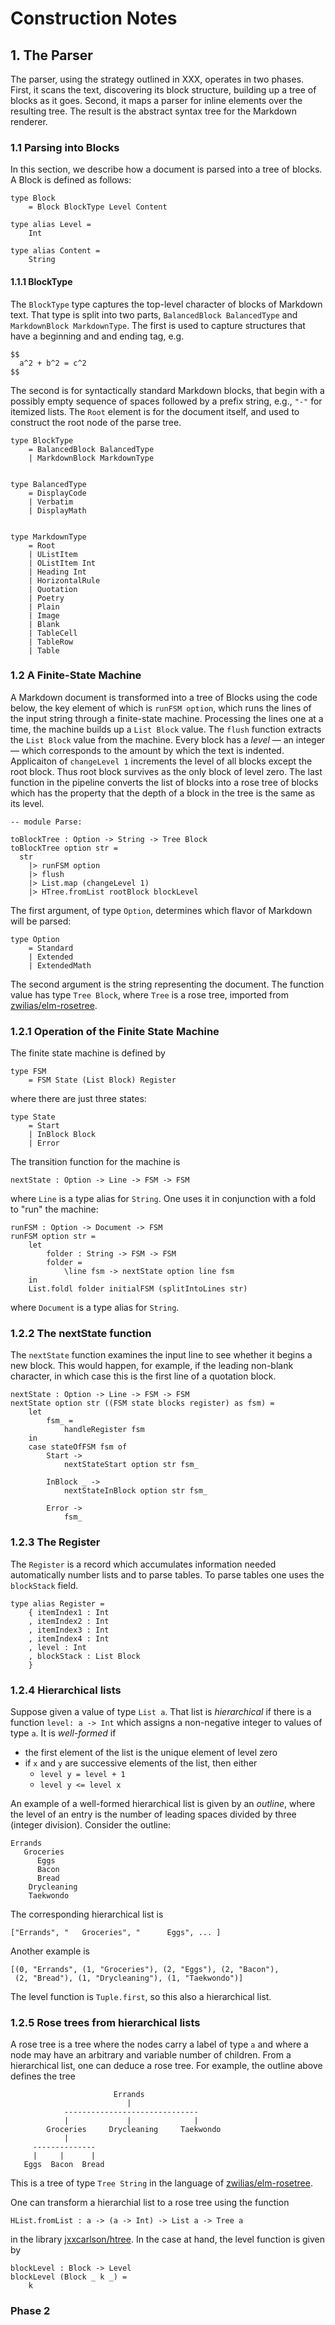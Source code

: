 # Construction Notes

## 1. The Parser 

The parser, using the strategy outlined in XXX, operates in two phases.  First, it scans the text, discovering its block structure, building up a tree of blocks as it goes.  Second, it maps a parser for inline elements over the resulting tree.  The result is the abstract syntax tree for the Markdown renderer.

### 1.1 Parsing into Blocks


In this section, we describe how a document is parsed into a tree of blocks.  A Block is defined as follows:

    type Block
        = Block BlockType Level Content

    type alias Level =
        Int

    type alias Content =
        String


#### 1.1.1 BlockType

The `BlockType` type captures the top-level character
of blocks of Markdown text.  That type is split into two parts, 
`BalancedBlock BalancedType` and `MarkdownBlock MarkdownType`.  The first is used to capture structures that have a beginning and and ending tag, e.g.

```
$$
  a^2 + b^2 = c^2
$$
```

The second is for syntactically standard Markdown blocks, that begin with a possibly empty sequence of spaces followed by a prefix string, e.g., `"-"` for itemized lists. The `Root` element is for the document itself, and used to construct the root node of the parse tree.


```
type BlockType
    = BalancedBlock BalancedType
    | MarkdownBlock MarkdownType


type BalancedType
    = DisplayCode
    | Verbatim
    | DisplayMath


type MarkdownType
    = Root
    | UListItem
    | OListItem Int
    | Heading Int
    | HorizontalRule
    | Quotation
    | Poetry
    | Plain
    | Image
    | Blank
    | TableCell
    | TableRow
    | Table
```

### 1.2 A Finite-State Machine


A Markdown document is transformed into a tree
of Blocks using the code below, the key element of which
is `runFSM option`, which runs the lines of the input string through a finite-state machine. Processing the lines one at a time, the machine builds up a `List Block` value. The `flush` function extracts the `List Block` value from the machine. Every block has a *level* — an integer — which corresponds to the amount by which the text is indented. Applicaiton of `changeLevel 1` increments the level of all blocks except the root block.  Thus root block survives as the only block of level zero. The last function in the pipeline converts the list of blocks into a rose tree of blocks which has the property that the depth of a block in the tree is the same as its level. 

    -- module Parse:
    
    toBlockTree : Option -> String -> Tree Block
    toBlockTree option str =
      str
        |> runFSM option
        |> flush
        |> List.map (changeLevel 1)
        |> HTree.fromList rootBlock blockLevel

The first argument, of type `Option`, determines which flavor of Markdown will be parsed:

```
type Option
    = Standard
    | Extended
    | ExtendedMath
```

The second argument is the string representing the document.  The function value has type `Tree Block`, where `Tree` is a rose tree, imported from [zwilias/elm-rosetree](https://package.elm-lang.org/packages/zwilias/elm-rosetree/latest/).  


### 1.2.1 Operation of the Finite State Machine

The finite state machine is defined by


    type FSM
        = FSM State (List Block) Register

where there are just three states:

    type State
        = Start
        | InBlock Block
        | Error

The transition function for the machine is

```
nextState : Option -> Line -> FSM -> FSM
```

where `Line` is a type alias for `String`. One uses it in conjunction with a fold to "run" the machine:

```
runFSM : Option -> Document -> FSM
runFSM option str =
    let
        folder : String -> FSM -> FSM
        folder =
            \line fsm -> nextState option line fsm
    in
    List.foldl folder initialFSM (splitIntoLines str)
```

where `Document` is a type alias for `String`.

### 1.2.2 The nextState function 

The `nextState` 
function examines the input line to see whether it begins a new block.  This would happen, for example, if the leading non-blank character, in which case this is the first line of a quotation block.

```
nextState : Option -> Line -> FSM -> FSM
nextState option str ((FSM state blocks register) as fsm) =
    let
        fsm_ =
            handleRegister fsm
    in
    case stateOfFSM fsm of
        Start ->
            nextStateStart option str fsm_

        InBlock _ ->
            nextStateInBlock option str fsm_

        Error ->
            fsm_

```

### 1.2.3 The Register 

The `Register` is a record which accumulates information needed 
automatically number lists and to parse tables.  To parse tables one uses the `blockStack` field.  

```
type alias Register =
    { itemIndex1 : Int
    , itemIndex2 : Int
    , itemIndex3 : Int
    , itemIndex4 : Int
    , level : Int
    , blockStack : List Block
    }
``` 

### 1.2.4 Hierarchical lists

Suppose given a value of type `List a`.  That list is *hierarchical* if there is a function `level: a -> Int` which assigns a non-negative integer to values of type `a`.  It is *well-formed* if 

- the first element of the list is the unique element of level zero
- if `x` and `y` are successive elements of the list, then either 
    - `level y = level + 1`
    - `level y <= level x`

An example of a well-formed hierarchical list is given by an *outline*, where the level of an entry is the number of leading spaces divided by three (integer division).  Consider the outline:
 
```
Errands
   Groceries
      Eggs
      Bacon
      Bread
    Drycleaning
    Taekwondo
```

The corresponding hierarchical list is

```
["Errands", "   Groceries", "      Eggs", ... ]
```

Another example is

```
[(0, "Errands", (1, "Groceries"), (2, "Eggs"), (2, "Bacon"),
 (2, "Bread"), (1, "Drycleaning"), (1, "Taekwondo")]
```

The level function is `Tuple.first`, so this also a hierarchical list.

### 1.2.5 Rose trees from hierarchical lists

A rose tree is a tree where the nodes carry a label of type `a` and where a node may have an arbitrary and variable number of children. 
From a hierarchical list, one can deduce a rose tree.  For example, the outline above defines the tree

```
                       Errands
                          |
            ------------------------------
            |             |              |
        Groceries     Drycleaning     Taekwondo
            |
     --------------
     |     |      |
   Eggs  Bacon  Bread
```

This is a tree of type `Tree String` in the language of [zwilias/elm-rosetree](https://package.elm-lang.org/packages/zwilias/elm-rosetree/latest/).

One can transform a hierarchial list to a rose tree using 
the function 

```
HList.fromList : a -> (a -> Int) -> List a -> Tree a
```

in the library [jxxcarlson/htree](https://package.elm-lang.org/packages/jxxcarlson/htree/latest/HTree).  In the case at hand, the
level function is given by

```
blockLevel : Block -> Level
blockLevel (Block _ k _) =
    k
```

### Phase 2

